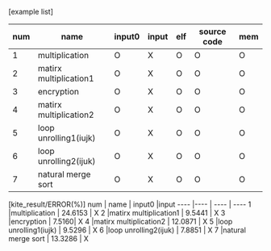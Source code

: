 [example list]

num | name | input0 |input | elf | source code| mem
---- |---- | ---- | ---- | ----| ----| ----
1 |multiplication | O | X| O | O| O
2 |matirx multiplication1 | O | X| O | O| O
3 |encryption | O | X| O | O| O
4 |matirx multiplication2 | O | X | O| O| O
5 |loop unrolling1(iujk) | O | X | O| O| O
6 |loop unrolling2(ijuk) | O | X | O| O| O
7 |natural merge sort | O | X | O| O| O

[kite_result/ERROR(%)]
num | name | input0 |input 
---- |---- | ---- | ---- 
1 |multiplication | 24.6153 | X
2 |matirx multiplication1 | 9.5441 | X
3 |encryption | 7.5160| X
4 |matirx multiplication2 | 12.0871 | X 
5 |loop unrolling1(iujk) | 9.5296 | X 
6 |loop unrolling2(ijuk) | 7.8851 | X 
7 |natural merge sort | 13.3286 | X 

